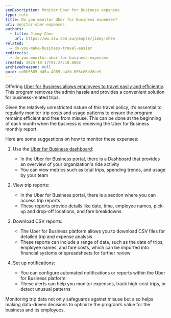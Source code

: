```yaml
---
seoDescription: Monitor Uber for Business expenses.
type: rule
title: Do you monitor Uber for Business expenses?
uri: monitor-uber-expenses
authors:
  - title: Jimmy Chen
    url: https://ww.ssw.com.au/people/jimmy-chen
related:
  - do-you-make-business-travel-easier
redirects:
  - do-you-monitor-uber-for-business-expenses
created: 2024-10-17T01:27:10.000Z
archivedreason: null
guid: cd0b5585-d45a-4989-aa2d-656c86e26ce9
---
```


Offering [Uber for Business allows employees to travel easily and efficiently](/do-you-make-business-travel-easier). This program removes the admin hassle and provides a convenient solution for business-related trips.

Given the relatively unrestricted nature of this travel policy, it’s essential to regularly monitor trip costs and usage patterns to ensure the program remains efficient and free from misuse. This can be done at the beginning of each month when the business is receiving the Uber for Business monthly report.

<!--endintro-->

Here are some suggestions on how to monitor these expenses:

1. Use the [Uber for Business dashboard](https://www.uber.com/au/en/business/products/business-hub):

   - In the Uber for Business portal, there is a Dashboard that provides an overview of your organization's ride activity
   - You can view metrics such as total trips, spending trends, and usage by your team

2. View trip reports:

   - In the Uber for Business portal, there is a section where you can access trip reports
   - These reports provide details like date, time, employee names, pick-up and drop-off locations, and fare breakdowns

3. Download CSV reports:

   - The Uber for Business platform allows you to download CSV files for detailed trip and expense analysis
   - These reports can include a range of data, such as the date of trips, employee names, and fare costs, which can be imported into financial systems or spreadsheets for further review

4. Set up notifications:
   - You can configure automated notifications or reports within the Uber for Business platform
   - These alerts can help you monitor expenses, track high-cost trips, or detect unusual patterns

Monitoring trip data not only safeguards against misuse but also helps making data-driven decisions to optimize the program’s value for the business and its employees.
